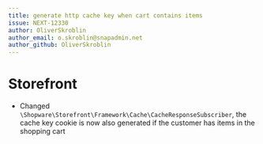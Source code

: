 ```yaml
---
title: generate http cache key when cart contains items
issue: NEXT-12330
author: OliverSkroblin
author_email: o.skroblin@snapadmin.net 
author_github: OliverSkroblin
---
```

# Storefront
* Changed `\Shopware\Storefront\Framework\Cache\CacheResponseSubscriber`, the cache key cookie is now also generated if the customer has items in the shopping cart
